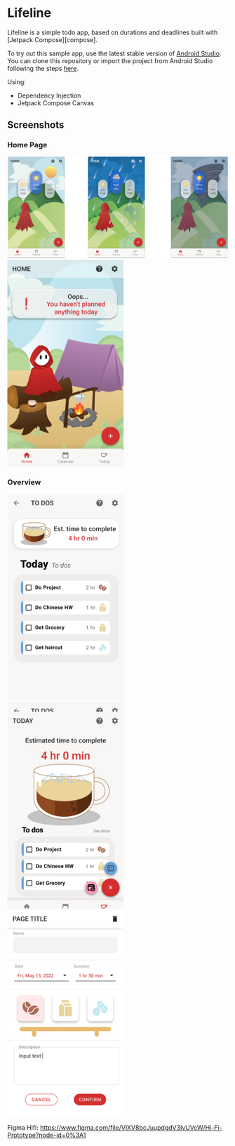 # Lifeline

Lifeline is a simple todo app, based on durations and deadlines built with [Jetpack Compose][compose].

To try out this sample app, use the latest stable version
of [Android Studio](https://developer.android.com/studio).
You can clone this repository or import the
project from Android Studio following the steps
[here](https://developer.android.com/jetpack/compose/setup#sample).

Using:

* Dependency Injection
* Jetpack Compose Canvas
  
## Screenshots

### Home Page
<img src="screenshot/scrn_long.png"/>

<img src="screenshot/scrn_front.png" width="265"/>

### Overview
<p float="right">
  <img src="screenshot/scrn1.png" width="265" />
  <img src="screenshot/scrn2.png" width="265" /> 
  <img src="screenshot/scrn_choose.png" width="265" />
</p>

Figma Hifi: https://www.figma.com/file/VlXV8bcJuupdgdV3IvUVcW/Hi-Fi-Prototype?node-id=0%3A1
